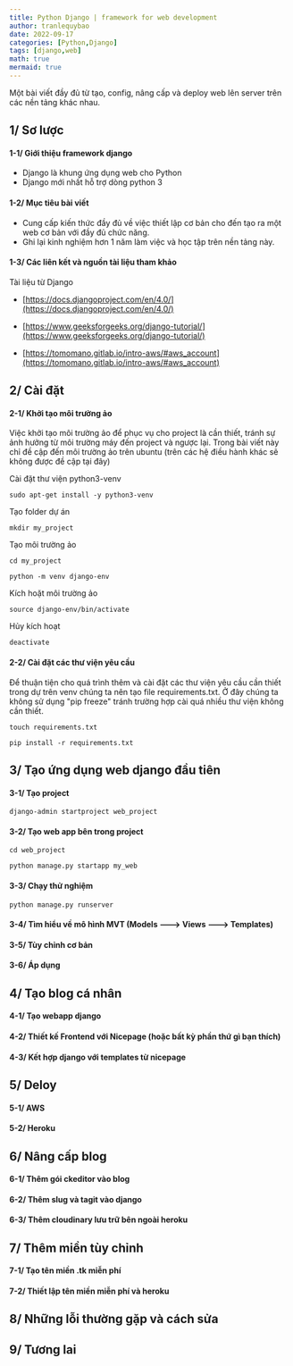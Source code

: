```yaml
---
title: Python Django | framework for web development
author: tranlequybao
date: 2022-09-17
categories: [Python,Django]
tags: [django,web]
math: true
mermaid: true
---
```

Một bài viết đầy đủ từ tạo, config, nâng cấp và deploy web lên server trên các nền tảng khác nhau.

## 1/ Sơ lược 

#### 1-1/ Giới thiệu framework django

  * Django là khung ứng dụng web cho Python 
  * Django mới nhất hỗ trợ dòng python 3
  
#### 1-2/ Mục tiêu bài viết 

  * Cung cấp kiến thức đầy đủ về việc thiết lập cơ bản cho đến tạo ra một web cơ bản với đầy đủ chức năng.
  * Ghi lại kinh nghiệm hơn 1 năm làm việc và học tập trên nền tảng này.
  
#### 1-3/ Các liên kết và nguồn tài liệu tham khảo

  Tài liệu từ Django
  
  * [https://docs.djangoproject.com/en/4.0/](https://docs.djangoproject.com/en/4.0/)
  
  * [https://www.geeksforgeeks.org/django-tutorial/](https://www.geeksforgeeks.org/django-tutorial/)
  
  * [https://tomomano.gitlab.io/intro-aws/#aws_account](https://tomomano.gitlab.io/intro-aws/#aws_account)
  
## 2/ Cài đặt

#### 2-1/ Khởi tạo môi trường ảo

  Việc khởi tạo môi trường ảo để phục vụ cho project là cần thiết, tránh sự ảnh hưởng từ môi trường máy đến project và ngược lại.
  Trong bài viết này chỉ đề cập đến môi trường ảo trên ubuntu (trên các hệ điều hành khác sẽ không được đề cập tại đây)
  
  Cài đặt thư viện python3-venv
  ```shell
  sudo apt-get install -y python3-venv
  ```
  Tạo folder dự án
  ```shell
  mkdir my_project
  ```
  Tạo môi trường ảo
  ```shell
  cd my_project
  ```
  ```shell
  python -m venv django-env
  ```
  Kích hoặt môi trường ảo 
  ```shell
  source django-env/bin/activate 
  ```
  Hủy kích hoạt 
  ```shell
  deactivate 
  ```
#### 2-2/ Cài đặt các thư viện yêu cầu 

  Để thuận tiện cho quá trình thêm và cài đặt các thư viện yêu cầu cần thiết trong dự trên venv chúng ta nên tạo file requirements.txt. Ở đây chúng ta    không sử dụng "pip freeze" tránh trường hợp cài quá nhiều thư viện không cần thiết.
  ```shell
  touch requirements.txt 
  ```
  ```shell
  pip install -r requirements.txt 
  ```
## 3/ Tạo ứng dụng web django đầu tiên

#### 3-1/ Tạo project 
  ```shell
  django-admin startproject web_project
  ```
#### 3-2/ Tạo web app bên trong project
  ```shell
  cd web_project
  ```
  ```shell
  python manage.py startapp my_web
  ```
  
#### 3-3/ Chạy thử nghiệm
  ```shell
  python manage.py runserver
  ```
  
#### 3-4/ Tìm hiểu về mô hình MVT (Models  ---> Views ---> Templates)

#### 3-5/ Tùy chỉnh cơ bản 

#### 3-6/ Áp dụng 

## 4/ Tạo blog cá nhân 

#### 4-1/ Tạo webapp django 

#### 4-2/ Thiết kế Frontend với Nicepage (hoặc bất kỳ phần thứ gì bạn thích)

#### 4-3/ Kết hợp django với templates từ nicepage 

## 5/ Deloy 

#### 5-1/ AWS 

#### 5-2/ Heroku 

## 6/ Nâng cấp blog 

#### 6-1/ Thêm gói ckeditor vào blog

#### 6-2/ Thêm slug và tagit vào django 

#### 6-3/ Thêm cloudinary lưu trữ bên ngoài heroku 

## 7/ Thêm miền tùy chỉnh  

#### 7-1/ Tạo tên miền .tk miễn phí

#### 7-2/ Thiết lập tên miền miễn phí và heroku 

## 8/ Những lỗi thường gặp và cách sửa

## 9/ Tương lai 

